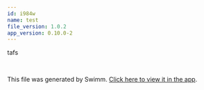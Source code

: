 ```yaml
---
id: i984w
name: test
file_version: 1.0.2
app_version: 0.10.0-2
---
```


tafs

<br/>

This file was generated by Swimm. [Click here to view it in the app](https://swimm-web-app.web.app/repos/Z2l0aHViJTNBJTNBZmxhc2slM0ElM0FzYWFyLXN3aW1t/docs/i984w).
